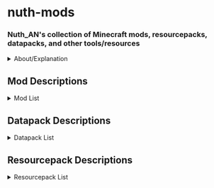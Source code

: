 # nuth-mods

### Nuth_AN's collection of Minecraft mods, resourcepacks, datapacks, and other tools/resources

<details><summary>About/Explanation</summary>


Client side means they will work on vanilla (unmodded) servers and are specific to your computer.

Server side means they have to be installed on the server and the client to function.

**Mods** are modifications, these are all using the Fabric mod loader. Mods can be client OR server side. Each one will specify. File path: .minecraft\mods

**Resourcepacks** are alternative textures applied to objects in the game. These are all client side, so only you will see these changes, and they will work on other servers. File path: .minecraft\resourcepacks

**Datapacks** are only server side and are world specific. File path:.minecraft\saves\worldname\datapacks

Items with a star (★) next to them are things I highly recommend

Items with a bell (🔔) next to them are things I use on nuthSMP

</details>

## **Mod Descriptions**

<details>
<summary>Mod List</summary>

### IMPORTANT 

If you're installing any of these mods, it is recommended to install clothConfig, fabricAPI, fabricLanguageKotlin, maLiLib, modMenu, and yetAnotherConfigLib. These are required by most of these mods and aren't listed as dependencies.


- [advancementInfo](<https://www.curseforge.com/minecraft/mc-mods/advancementinfo/files/all?page=1&pageSize=20&gameVersionTypeId=4>)
  - Tells the user what they need to do to accomplish an advancement
    - Client

- [architectury (library)](<https://modrinth.com/mod/architectury-api/versions?l=fabric>)
  - Required for heyWiki

- [axiom](<https://modrinth.com/mod/axiom/versions>)
  - Building mod for creative building
    - Client or server

- [balm (library)](<https://modrinth.com/mod/balm/versions?l=fabric>)
  - Required for kleeSlabs
  - Client and server

- [betterBeaconPlacement](<https://www.curseforge.com/minecraft/mc-mods/better-beacon-placement/files/all?page=1&pageSize=20&gameVersionTypeId=4>)
  - Places down the base of the beacon by right clicking on a beacon with the mineral block in your hand. Also can break all the blocks by breaking the beacon. Huge time saver, but pretty cheaty
    - Requires collective (library)
    - Client

- ★[betterF3](<https://www.curseforge.com/minecraft/mc-mods/betterf3/files/all?page=1&pageSize=20&gameVersionTypeId=4>)
  - Improves F3 menu by color coding (highly customizable)
    - Client

- ★[betterStats](<https://www.curseforge.com/minecraft/mc-mods/better-stats/files/all?page=1&pageSize=20&gameVersionTypeId=4>)
  - Makes the statistics screen look much prettier
    - Client or server

- [boatHUD](<https://www.curseforge.com/minecraft/mc-mods/boathud/files/all?page=1&pageSize=20&gameVersionTypeId=4>)
  - Adds a cool little HUD when riding a boat. Includes speed, gs experienced, and angle
    - Client

- [calcMod](<https://modrinth.com/mod/calcmod/versions?l=fabric>)
  - Little calculator to calculate things such as amount of blocks needed for recipes, nether coords, etc.
    - Client or server

- 🔔[carpetExtra](<https://www.curseforge.com/minecraft/mc-mods/carpet-extra/files/all?page=1&pageSize=20&gameVersionTypeId=4>)
  - Adds some more cool carpet features
    - Requires carpet
    - Server

- 🔔[carpetTIS](<https://www.curseforge.com/minecraft/mc-mods/carpet-tis-addition/files/all?page=1&pageSize=20>)
  - More carpet additions, notably large barrels
    - Requires carpet
    - Server

- [chatHeads](<https://modrinth.com/mod/chat-heads/versions?l=fabric>)
  - Adds a little image of the users skin next to chat messages
    - Client

- ★🔔[clothConfig (library)](<https://modrinth.com/mod/cloth-config/versions?l=fabric>)
  - Required by a lot of mods
  - Client and server

- ★🔔[clumps (performance)](<https://www.curseforge.com/minecraft/mc-mods/clumps/files/all?page=1&pageSize=20&gameVersionTypeId=4>)
  - Greatly decreases lag by clumping xp orbs together
    - Server

- [collective (library)](<https://www.curseforge.com/minecraft/mc-mods/collective/files/all?page=1&pageSize=20&gameVersionTypeId=4>)
  - Required by betterBeaconPlacement
  - Client and server

- ★[continuity](<https://www.curseforge.com/minecraft/mc-mods/continuity/files/all?page=1&pageSize=20&gameVersionTypeId=4>)
  - Adds connected textures similar to OptiFine
    - Requires indium IF sodium is installed
    - Client

- [controlling](<https://modrinth.com/mod/controlling/versions?l=fabric>)
  - Adds a search bar in the keybinds menu to help find conflicts
    - Requires searchables (library)
    - Client

- [darkLoadingScreen](<https://www.curseforge.com/minecraft/mc-mods/dark-loading-screen/files/all?page=1&pageSize=20&gameVersionTypeId=4>)
  - Makes the loading screen dark mode
    - Client

- [easierCrafting](<https://www.curseforge.com/minecraft/mc-mods/easiercrafting/files/all?page=1&pageSize=20&gameVersionTypeId=4>)
  - Enables instant crafting without having to drag items to and fro
    - Client

- [eatingAnimation](<https://www.curseforge.com/minecraft/mc-mods/eating-animation-fabric/files/all?page=1&pageSize=20&gameVersionTypeId=4>)
  - Adds cool eating animations for most foods (sadly none for golden carrots)
    - Client

- 🔔[essential](<https://modrinth.com/mod/essential/versions?l=fabric>)
  - Adds some useless cosmetics and allows hosting worlds for multiplayer with friends
    - Client

- ★🔔[fabricAPI (library)](<https://www.curseforge.com/minecraft/mc-mods/fabric-api/files/all?page=1&pageSize=20&gameVersionTypeId=4>)
  - Required by most mods
  - Client and server

- ★🔔[carpet](<https://www.curseforge.com/minecraft/mc-mods/carpet/files/all?page=1&pageSize=20&gameVersionTypeId=4>)
  - Adds a ton of cool technical features. A tonnnnnn
    - Required by carpetExtras and carpetTIS
    - Server

- ★🔔[fabricLanguageKotlin (library)](<https://www.curseforge.com/minecraft/mc-mods/fabric-language-kotlin/files/all?page=1&pageSize=20&gameVersionTypeId=4>)
  - Required by a lot of mods
  - Client or server

- ★[heyWiki](<https://modrinth.com/mod/hey-wiki/versions?l=fabric>)
  - Links you the wiki page to what you need with a simple command
    - Client

- ★🔔[indium (performance)](<https://www.curseforge.com/minecraft/mc-mods/indium/files/all?page=1&pageSize=20&gameVersionTypeId=4>)
  - Sodium addon that improves rendering API
    - Requires sodium
    - Client

- [inventoryHUD](<https://www.curseforge.com/minecraft/mc-mods/inventory-hud-forge/files/all?page=1&pageSize=20&gameVersionTypeId=4>)
  - Adds some neat little HUDs. Highly customizable
    - Client

- ★[iris](<https://www.curseforge.com/minecraft/mc-mods/irisshaders/files/all?page=1&pageSize=20&gameVersionTypeId=4>)
  - Best shader loader in existence
    - Client

- ★[itemScroller](<https://www.curseforge.com/minecraft/mc-mods/item-scroller/files/all?page=1&pageSize=20>)
  - Amazing mod that makes it way easier to move items around in the inventory
    - Client

- 🔔[kleeSlabs](<https://modrinth.com/mod/kleeslabs/versions?l=fabric>)
  - Allows just breaking the top or bottom slab in a double slab
    - Requires balm (library)
    - Server

- ★[lambDynamicLights](<https://modrinth.com/mod/lambdynamiclights/versions?l=fabric>)
  - Adds dynamic lights. Ex: holding a torch actually gives off light
    - Client

- ★[litematica](<https://www.curseforge.com/minecraft/mc-mods/litematica/files/all?page=1&pageSize=20&gameVersionTypeId=4>)
  - Building mod to creat ghost outlines of your builds for easier building process in survival
    - Client

- ★🔔[lithium (performance)](<https://modrinth.com/mod/lithium/versions?l=fabric>)
  - Great optimization addon for fabric. Reduces tons of lag
    - Client

- ★🔔[maLiLib (library)](<https://www.curseforge.com/minecraft/mc-mods/malilib/files/all?page=1&pageSize=20&gameVersionTypeId=4>)
  - Required by a lot of my favorite mods
  - Client

- ★[miniHUD](<https://www.curseforge.com/minecraft/mc-mods/minihud/files/all?page=1&pageSize=20&gameVersionTypeId=4>)
  - Fantastic mod that adds a little HUD that can display whatever you want it to. Also implements some useful renderers. Highly customizable
    - Client

- ★🔔[modMenu](<https://modrinth.com/mod/modmenu/versions?l=fabric>)
  - Adds a mod menu to help organize and configure mods in game
    - Required by a lot of mods
    - Client

- 🔔[noExpensive](<https://modrinth.com/mod/noexpensive/versions>)
  - Removes the "Too Expensive!" restriction with anvils
    - Client and server

- ★[noResourcePackWarnings](<https://modrinth.com/mod/no-resource-pack-warnings/versions>)
  - Removes the warning that a resource pack is from an older version
    - Client

- ★🔔[reesesSodiumOptions](<https://modrinth.com/mod/reeses-sodium-options/versions?l=fabric>)
  - Improves the GUI of the sodium mod's options
    - Requires sodium
    - Client

- [searchables (library)](<https://modrinth.com/mod/searchables/versions?l=fabric>)
  - Required by controlling
  - Client

- ★🔔[shulkerPlus](<https://www.curseforge.com/minecraft/mc-mods/shulker/files/all?page=1&pageSize=20&gameVersionTypeId=4>)
  - Allows you to label shulker boxes with an item. Great for organization
    - Client and server

- ★🔔[sodiumExtra (performance)](https://modrinth.com/mod/sodium-extra/versions?l=fabric>)
  - Adds some more features to sodium
    - Requires sodium

- ★🔔[sodium (performance)](<https://modrinth.com/mod/sodium/versions?l=fabric>)
  - The goat of performance mods
    - Required by indium and sodiumExtra and reesesSodiumOptions
    - Client

- ★[stendhal](<https://www.curseforge.com/minecraft/mc-mods/stendhal/files/all?page=1&pageSize=20>)
  - Adds the whole unicode library in the game GUI, allowing for symbols in signs, chat, etc.
    - Client

- [tweakermore](<https://www.curseforge.com/minecraft/mc-mods/tweakermore/files/all?page=1&pageSize=20&gameVersionTypeId=4>)
  - Adds some more tweakeroo features. I forgot what features, but they're probably cool
    - Client

- ★[tweakeroo](<https://www.curseforge.com/minecraft/mc-mods/tweakeroo/files/all?page=1&pageSize=20>)
  - Allows for diagonal and offset block placement, orientation changes when placing, shulkerbox tooltips, freecam, and so much more. Highly customizable
  - IMPORTANT: some features can get you banned on some servers (ex: clicking scripts, freecam). Check with your server admin
    - Client for some features, client and server for others (see previous bullet point)

- [visuality](<https://www.curseforge.com/minecraft/mc-mods/visuality>)
  - Adds some aesthetic particles
    - Client

- 🔔[voiceChat](<https://modrinth.com/plugin/simple-voice-chat/versions?l=fabric>)
  - Adds a simple voice chat
    - Client and server

- ★[wiZoom](<https://www.curseforge.com/minecraft/mc-mods/wi-zoom/files/all?page=1&pageSize=20&gameVersionTypeId=4>)
  - My favorite zoom mod. It's just the zoom from the Wurst hack client (which I've never used)
    - Client

- [yetAnotherConfigLib (library)](<https://www.curseforge.com/minecraft/mc-mods/yacl/files/all?page=1&pageSize=20&gameVersionTypeId=4>)
  - I don't remember which mods require this, so install it just to be safe
    - Client

</details>

## **Datapack Descriptions**

<details>
<summary>Datapack List</summary>

- 🔔allMobHeads
  - Adds mob heads and player heads

- ★🔔antiGriefs
  - Stops endermen from picking up blocks and stops ghasts from breaking blocks

- 🔔armoredElytra
  - Drop an elytra and chestplate on an anvil to combine them

- ★🔔doubleShulkerShells
  - Shulkers always drop two shulker shells upon death

- ★🔔fastLeafDecay
  - Makes leaves decay very quickly

- 🔔[vanillaTweaks](<https://vanillatweaks.net/picker/datapacks/>)
  - Allows for redying of stuff, dying sandstone to red sandstone, adds a bunch of shapeless recipes, makes blackstone function the same as cobble for recipes, you can make black dye from coal and charcoal, you can smelt rotten flesh into leather, unpack ice, unpack netherwart blocks, unpack wool into string, trapdoor recipe yields 12 instead of 2, stair recipe yields 8 instead of 4, and wood recipe yields 4 instead of 3
  - Go select your own at the vanilla tweaks website


</details>

## **Resourcepack Descriptions**

<details>

<summary>Resourcepack List</summary>

- cowTotem
  - A little texture I made that turns the totem of undying into a cute little cow

- nuthPaintings
  - I replaced all the paintings with my favorite funny images

- ★[redstoneTweaks](<https://modrinth.com/resourcepack/redstone-tweaks/versions>)
  - Extremely splendid pack that makes redstone components much easier to read and tell what direction they're facing, as well as much more

- uniqueDiscs
  - Gives each music disc a unique texture

- betterEggs
  - Recolors eggs and turtle eggs

- colorfulCoral
  - Makes dead coral have a little hue of color in them

- consistentSigns
  - Makes hanging signs and normal signs be consistent

- livingDragon
  - Gives the dragon egg an animated texture like a heartbeat

- obsidianEnderChest
  - Retextures ender chest to resemble obsidian

- rainRevamp
  - Makes rain so much nicer and atmospheric

- ★springFlowers
  - Gets some variation in the flowers

- ★[vanillaTweaks](<https://vanillatweaks.net/picker/resource-packs/>)
  - See the .txt file for a list of all selected packs
  - Select your personal packs at the vanilla tweaks website
 
- timeToShweep
  - Changes phantoms' voices to be Bdubs saying "Time to shweep!"

</details>
